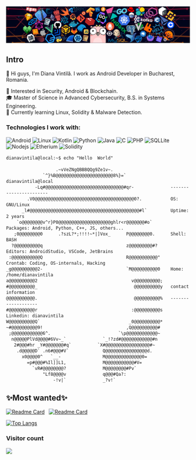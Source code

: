 ![](header_1.png)

## Intro
<p> 👋 Hi guys, I'm Diana Vintilă. I work as Android Developer in Bucharest, Romania.  <p>
🧐 Interested in Security, Android & Blockchain. </br>
🎓 Master of Science in Advanced Cybersecurity, B.S. in Systems Engineering. </br>
🌱 Currently learning Linux, Solidity & Malware Detection. </br>


<h3>Technologies I work with: </h3>
<p>
   <img alt="Android" src="https://img.shields.io/badge/Android-3DDC84?style=for-the-badge&logo=android&logoColor=white" />
   <img alt="Linux" src="https://img.shields.io/badge/Linux-FCC624?style=for-the-badge&logo=linux&logoColor=black" />
   <img alt="Kotlin" src="https://img.shields.io/badge/Kotlin-0095D5?&style=for-the-badge&logo=kotlin&logoColor=white" />
   <img alt="Python" src="https://img.shields.io/badge/Python-14354C?style=for-the-badge&logo=python&logoColor=white" />
   <img alt="Java" src="https://img.shields.io/badge/Java-ED8B00?style=for-the-badge&logo=java&logoColor=white" />
   <img alt="C" src="https://img.shields.io/badge/C-00599C?style=for-the-badge&logo=c&logoColor=white" />
   <img alt="PHP" src="https://img.shields.io/badge/PHP-777BB4?style=for-the-badge&logo=php&logoColor=white" />
   <img alt="SQLLite" src="https://img.shields.io/badge/SQLite-07405E?style=for-the-badge&logo=sqlite&logoColor=white" />
   <img alt="Nodejs" src="https://img.shields.io/badge/Node.js-339933?style=for-the-badge&logo=nodedotjs&logoColor=white" />
   <img alt="Etherium" src="https://img.shields.io/badge/Ethereum-3C3C3D?style=for-the-badge&logo=Ethereum&logoColor=white" />
   <img alt="Solidity" src="https://img.shields.io/badge/Solidity-e6e6e6?style=for-the-badge&logo=solidity&logoColor=black" />
</p>


```console
dianavintila@local:~$ echo "Hello  World"

                   .~vVeZNgQBBBQQg9Ze1v~.                   
              `^}%B@@@@@@@@@@@@@@@@@@@@@@8%}=`                 dianavintila@local
           -Lq#@@@@@@@@@@@@@@@@@@@@@@@@@@@@@@#qr-              -----------------------
        .V0@@@@@@@@@@@@@@@@@@@@@@@@@@@@@@@@@@@@@@0?.           OS: GNU/Linux
      _l#@@@@@@@@@@@@@@@@@@@@@@@@@@@@@@@@@@@@@@@@@@#l`         Uptime: 2 years
    `o@@@@@@@@v^r}P0@@@@@@@@@@@@@@@@@@@@ghlr<r@@@@@@@#o`       Packages: Android, Python, C++, JS, others...
   ;0@@@@@@@@0      .?szL?*;!!!!~*|]Vox_      P@@@@@@@@0.      Shell: BASH
  ?@@@@@@@@@@q                                z@@@@@@@@@#?     Editors: AndroidStudio, VSCode, JetBrains
 :@@@@@@@@@@@Q                                R@@@@@@@@@@@"    Crontab: Coding, OS-internals, Hacking
_g@@@@@@@@@@2-                                `M@@@@@@@@@@0    Home: /home/dianavintila
a@@@@@@@@@@2                                    v@@@@@@@@@@;    
#@@@@@@@@@@_                                     @@@@@@@@@@y   contact information
@@@@@@@@@@@.                                     @@@@@@@@@@%   -------------------
#@@@@@@@@@@r                                    :@@@@@@@@@@s   Linkedin: dianavintila
W@@@@@@@@@@Q`                                  _0@@@@@@@@@@*   
~#@@@@@@@@@@9!                                ,Q@@@@@@@@@@#    
 ;@@@@@@@@@@@@6^.                          `\p@@@@@@@@@@@@~   
  n@@@@@PlVd@@@@#6Vv~_`              `_!?zd#@@@@@@@@@@@@#n     
   2#@@@#hr _Y#@@@@@@@#q`          `X#@@@@@@@@@@@@@@@@@#~      
    .d@@@@@D` .n6#@@@#V`             Q@@@@@@@@@@@@@@@@d.       
      x0@@@@0^   `__-                M@@@@@@@@@@@@@@0=         
        =p#@@@#%Il]]L1,              M@@@@@@@@@@@#V=           
          `vR#@@@@@@@@?              M@@@@@@@@#Pv`             
              "Lf8@@@@v              q@@@#Qa?:                 
                  -!v|`              _?v!`                     
```

<!--START_SECTION:waka-->
<!--END_SECTION:waka-->

## ✨Most wanted✨
[![Readme Card](https://github-readme-stats.vercel.app/api/pin/?username=dianavintila&repo=Networking-Package-Sniffer&border_color=02D892&bg_color=0D1117&title_color=C9D1D9&text_color=8B949E&icon_color=02D892)](https://github.com/dianavintila/Networking-Package-Sniffer)
<span>&nbsp;</span>
[![Readme Card](https://github-readme-stats.vercel.app/api/pin/?username=dianavintila&repo=Networking-Package-Sniffer&border_color=02D892&bg_color=0D1117&title_color=C9D1D9&text_color=8B949E&icon_color=02D892)](https://github.com/dianavintila/Networking-Package-Sniffer)



[![Top Langs](https://github-readme-stats.vercel.app/api/top-langs/?username=dianavintila&layout=compact&border_color=02D892&bg_color=0D1117&title_color=C9D1D9&text_color=8B949E&icon_color=02D892)](https://github.com/dianavintila/)



### Visitor count
<img src="https://profile-counter.glitch.me/dianavintila/count.svg" />
